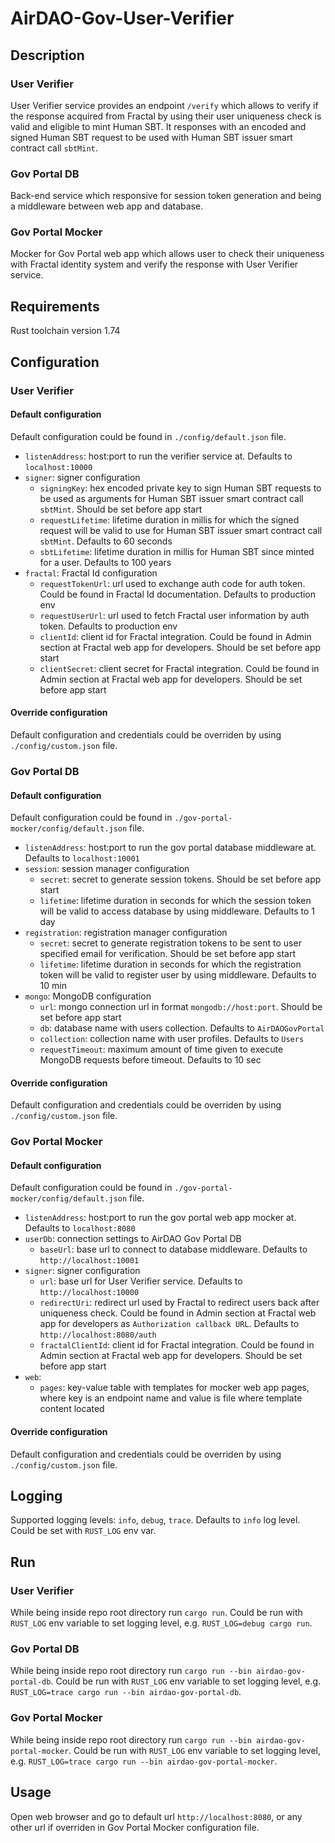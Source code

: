 # AirDAO-Gov-User-Verifier

## Description

### User Verifier

User Verifier service provides an endpoint `/verify` which allows to verify if the response acquired from Fractal by using their user uniqueness check is valid and eligible to mint Human SBT. It responses with an encoded and signed Human SBT request to be used with Human SBT issuer smart contract call `sbtMint`.

### Gov Portal DB

Back-end service which responsive for session token generation and being a middleware between web app and database.

### Gov Portal Mocker

Mocker for Gov Portal web app which allows user to check their uniqueness with Fractal identity system and verify the response with User Verifier service.

## Requirements

Rust toolchain version 1.74

## Configuration

### User Verifier

#### Default configuration

Default configuration could be found in `./config/default.json` file.

- `listenAddress`: host:port to run the verifier service at. Defaults to `localhost:10000`
- `signer`: signer configuration
    - `signingKey`: hex encoded private key to sign Human SBT requests to be used as arguments for Human SBT issuer smart contract call `sbtMint`. Should be set before app start
    - `requestLifetime`: lifetime duration in millis for which the signed request will be valid to use for Human SBT issuer smart contract call `sbtMint`. Defaults to 60 seconds
    - `sbtLifetime`: lifetime duration in millis for Human SBT since minted for a user. Defaults to 100 years
- `fractal`: Fractal Id configuration
    - `requestTokenUrl`: url used to exchange auth code for auth token. Could be found in Fractal Id documentation. Defaults to production env
    - `requestUserUrl`: url used to fetch Fractal user information by auth token. Defaults to production env
    - `clientId`: client id for Fractal integration. Could be found in Admin section at Fractal web app for developers. Should be set before app start
    - `clientSecret`: client secret for Fractal integration. Could be found in Admin section at Fractal web app for developers. Should be set before app start

#### Override configuration

Default configuration and credentials could be overriden by using `./config/custom.json` file.

### Gov Portal DB

#### Default configuration

Default configuration could be found in `./gov-portal-mocker/config/default.json` file.

- `listenAddress`: host:port to run the gov portal database middleware at. Defaults to `localhost:10001`
- `session`: session manager configuration
    - `secret`: secret to generate session tokens. Should be set before app start
    - `lifetime`: lifetime duration in seconds for which the session token will be valid to access database by using middleware. Defaults to 1 day
- `registration`: registration manager configuration
    - `secret`: secret to generate registration tokens to be sent to user specified email for verification. Should be set before app start
    - `lifetime`: lifetime duration in seconds for which the registration token will be valid to register user by using middleware. Defaults to 10 min
- `mongo`: MongoDB configuration
    - `url`: mongo connection url in format `mongodb://host:port`. Should be set before app start
    - `db`: database name with users collection. Defaults to `AirDAOGovPortal`
    - `collection`: collection name with user profiles. Defaults to `Users`
    - `requestTimeout`: maximum amount of time given to execute MongoDB requests before timeout. Defaults to 10 sec

#### Override configuration

Default configuration and credentials could be overriden by using `./config/custom.json` file.

### Gov Portal Mocker

#### Default configuration

Default configuration could be found in `./gov-portal-mocker/config/default.json` file.

- `listenAddress`: host:port to run the gov portal web app mocker at. Defaults to `localhost:8080`
- `userDb`: connection settings to AirDAO Gov Portal DB
    - `baseUrl`: base url to connect to database middleware. Defaults to `http://localhost:10001`
- `signer`: signer configuration
    - `url`: base url for User Verifier service. Defaults to `http://localhost:10000`
    - `redirectUri`: redirect url used by Fractal to redirect users back after uniqueness check. Could be found in Admin section at Fractal web app for developers as `Authorization callback URL`. Defaults to `http://localhost:8080/auth`
    - `fractalClientId`: client id for Fractal integration. Could be found in Admin section at Fractal web app for developers. Should be set before app start
- `web`:
    - `pages`: key-value table with templates for mocker web app pages, where key is an endpoint name and value is file where template content located

#### Override configuration

Default configuration and credentials could be overriden by using `./config/custom.json` file.

## Logging

Supported logging levels: `info`, `debug`, `trace`. Defaults to `info` log level. Could be set with `RUST_LOG` env var.

## Run

### User Verifier

While being inside repo root directory run `cargo run`. Could be run with `RUST_LOG` env variable to set logging level, e.g. `RUST_LOG=debug cargo run`.

### Gov Portal DB

While being inside repo root directory run `cargo run --bin airdao-gov-portal-db`. Could be run with `RUST_LOG` env variable to set logging level, e.g. `RUST_LOG=trace cargo run --bin airdao-gov-portal-db`.

### Gov Portal Mocker

While being inside repo root directory run `cargo run --bin airdao-gov-portal-mocker`. Could be run with `RUST_LOG` env variable to set logging level, e.g. `RUST_LOG=trace cargo run --bin airdao-gov-portal-mocker`.

## Usage

Open web browser and go to default url `http://localhost:8080`, or any other url if overriden in Gov Portal Mocker configuration file.
